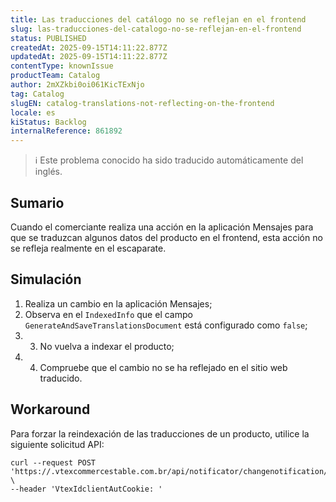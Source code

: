 ```yaml
---
title: Las traducciones del catálogo no se reflejan en el frontend
slug: las-traducciones-del-catalogo-no-se-reflejan-en-el-frontend
status: PUBLISHED
createdAt: 2025-09-15T14:11:22.877Z
updatedAt: 2025-09-15T14:11:22.877Z
contentType: knownIssue
productTeam: Catalog
author: 2mXZkbi0oi061KicTExNjo
tag: Catalog
slugEN: catalog-translations-not-reflecting-on-the-frontend
locale: es
kiStatus: Backlog
internalReference: 861892
---
```


>ℹ️ Este problema conocido ha sido traducido automáticamente del inglés.

## Sumario


Cuando el comerciante realiza una acción en la aplicación Mensajes para que se traduzcan algunos datos del producto en el frontend, esta acción no se refleja realmente en el escaparate.

## Simulación



1. Realiza un cambio en la aplicación Mensajes;
2. Observa en el `IndexedInfo` que el campo `GenerateAndSaveTranslationsDocument` está configurado como `false`;
3. 3. No vuelva a indexar el producto;
4. 4. Compruebe que el cambio no se ha reflejado en el sitio web traducido.

## Workaround


Para forzar la reindexación de las traducciones de un producto, utilice la siguiente solicitud API:

```
curl --request POST 'https://.vtexcommercestable.com.br/api/notificator/changenotification//translation' \
--header 'VtexIdclientAutCookie: '
```


